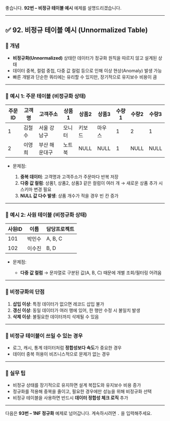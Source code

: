 좋습니다.
**92번 – 비정규 테이블 예시** 예제를 설명드리겠습니다.

---

## ✅ 92. 비정규 테이블 예시 (Unnormalized Table)

### 📌 개념

* **비정규화(Unnormalized)** 상태란 데이터가 정규화 원칙을 따르지 않고 설계된 상태
* 데이터 중복, 컬럼 중첩, 다중 값 컬럼 등으로 인해 이상 현상(Anomaly) 발생 가능
* 빠른 개발과 단순한 쿼리에는 유리할 수 있지만, 장기적으로 유지보수 비용이 큼

---

### 📄 예시 1: 주문 테이블 (비정규화 상태)

| 주문ID | 고객명 | 고객주소    | 상품1 | 상품2  | 상품3  | 수량1 | 수량2  | 수량3  |
| ---- | --- | ------- | --- | ---- | ---- | --- | ---- | ---- |
| 1    | 김철수 | 서울 강남구  | 모니터 | 키보드  | 마우스  | 1   | 2    | 1    |
| 2    | 이영희 | 부산 해운대구 | 노트북 | NULL | NULL | 1   | NULL | NULL |

* 문제점:

  1. **중복 데이터**: 고객명과 고객주소가 주문마다 반복 저장
  2. **다중 값 컬럼**: 상품1, 상품2, 상품3 같은 컬럼이 여러 개 → 새로운 상품 추가 시 스키마 변경 필요
  3. **NULL 값 다수 발생**: 상품 개수가 적을 경우 빈 칸 증가

---

### 📄 예시 2: 사원 테이블 (비정규화 상태)

| 사원ID | 이름  | 담당프로젝트  |
| ---- | --- | ------- |
| 101  | 박민수 | A, B, C |
| 102  | 이수진 | B, D    |

* 문제점:

  * **다중 값 컬럼** → 문자열로 구분된 값(A, B, C) 때문에 개별 조회/필터링 어려움

---

### 📄 비정규화의 단점

1. **삽입 이상**: 특정 데이터가 없으면 레코드 삽입 불가
2. **갱신 이상**: 동일 데이터가 여러 행에 있어, 한 행만 수정 시 불일치 발생
3. **삭제 이상**: 불필요한 데이터까지 삭제될 수 있음

---

### 📄 비정규 테이블이 쓰일 수 있는 경우

* 로그, 캐시, 통계 데이터처럼 **정합성보다 속도**가 중요한 경우
* 데이터 중복 허용이 비즈니스적으로 문제가 없는 경우

---

### 🧠 실무 팁

* 비정규 상태를 장기적으로 유지하면 설계 복잡도와 유지보수 비용 증가
* 정규화를 적용해 중복을 줄이고, 필요한 경우에만 성능을 위해 비정규화 선택
* 비정규 테이블을 사용하면 반드시 **데이터 정합성 체크 로직** 추가

---

다음은 **93번 – 1NF 정규화** 예제로 넘어갑니다.
계속하시려면 `.` 을 입력해주세요.
